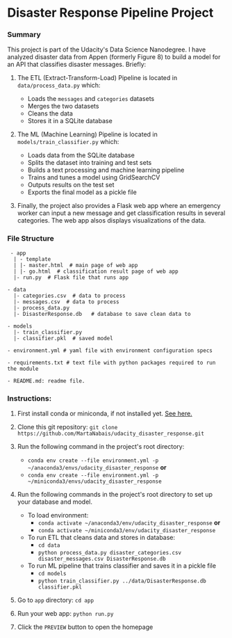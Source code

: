 # Disaster Response Pipeline Project

### Summary

This project is part of the Udacity's Data Science Nanodegree.
I have analyzed disaster data from Appen (formerly Figure 8) to 
build a model for an API that classifies disaster messages.
Briefly:
1. The ETL (Extract-Transform-Load) Pipeline is located in `data/process_data.py` which:
   + Loads the `messages` and `categories` datasets
   + Merges the two datasets
   + Cleans the data
   + Stores it in a SQLite database
   
   
2. The ML (Machine Learning) Pipeline is located in `models/train_classifier.py` which:
   + Loads data from the SQLite database
   + Splits the dataset into training and test sets
   + Builds a text processing and machine learning pipeline
   + Trains and tunes a model using GridSearchCV
   + Outputs results on the test set
   + Exports the final model as a pickle file
   

3. Finally, the project also provides a Flask web app where an emergency worker can input a new message and get
classification results in several categories. The web app alsos displays visualizations of the data.

### File Structure
```
 - app
  | - template
  | |- master.html  # main page of web app
  | |- go.html  # classification result page of web app
  |- run.py  # Flask file that runs app

- data
  |- categories.csv  # data to process
  |- messages.csv  # data to process
  |- process_data.py
  |- DisasterResponse.db   # database to save clean data to

- models
  |- train_classifier.py
  |- classifier.pkl  # saved model
 
- environment.yml # yaml file with environment configuration specs

- requirements.txt # text file with python packages required to run the module

- README.md: readme file.
```

### Instructions:
1. First install conda or miniconda, if not installed yet. [See here.](https://docs.anaconda.com/free/miniconda/miniconda-install/)
2. Clone this git repository: ```git clone https://github.com/MartaNabais/udacity_disaster_response.git``` 
3. Run the following command in the project's root directory:
   - `conda env create --file environment.yml -p ~/anaconda3/envs/udacity_disaster_response` **or**
   - `conda env create --file environment.yml -p ~/miniconda3/envs/udacity_disaster_response`
3. Run the following commands in the project's root directory to set up your database and model.
   - To load environment:
     - `conda activate ~/anaconda3/env/udacity_disaster_response` **or**
     - `conda activate ~/miniconda3/env/udacity_disaster_response`
   - To run ETL that cleans data and stores in database:
     - `cd data`
     - `python process_data.py disaster_categories.csv disaster_messages.csv DisasterResponse.db`
   - To run ML pipeline that trains classifier and saves it in a pickle file
     - `cd models`
     - `python train_classifier.py ../data/DisasterResponse.db classifier.pkl`

3. Go to `app` directory: `cd app`

4. Run your web app: `python run.py`

5. Click the `PREVIEW` button to open the homepage
